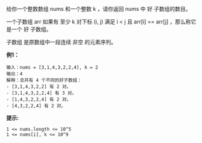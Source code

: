 给你一个整数数组 nums 和一个整数 k ，请你返回 nums 中 好 子数组的数目。

一个子数组 arr 如果有 至少 k 对下标 (i, j) 满足 i < j 且 arr[i] == arr[j] ，那么称它是一个 好 子数组。

子数组 是原数组中一段连续 非空 的元素序列。

**例1：**
```
输入：nums = [3,1,4,3,2,2,4], k = 2
输出：4
解释：总共有 4 个不同的好子数组：
- [3,1,4,3,2,2] 有 2 对。
- [3,1,4,3,2,2,4] 有 3 对。
- [1,4,3,2,2,4] 有 2 对。
- [4,3,2,2,4] 有 2 对。
```

**提示:**
```
1 <= nums.length <= 10^5
1 <= nums[i], k <= 10^9
```

